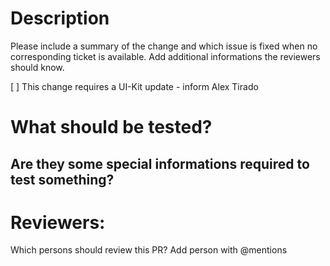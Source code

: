 # Description

Please include a summary of the change and which issue is fixed when no corresponding ticket is available. Add additional informations the reviewers should know.

[ ] This change requires a UI-Kit update - inform Alex Tirado

 

# What should be tested?

## Are they some special informations required to test something?

# Reviewers:

Which persons should review this PR? Add person with @mentions 